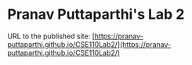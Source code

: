# Pranav Puttaparthi's Lab 2

URL to the published site: [https://pranav-puttaparthi.github.io/CSE110Lab2/](https://pranav-puttaparthi.github.io/CSE110Lab2/)
